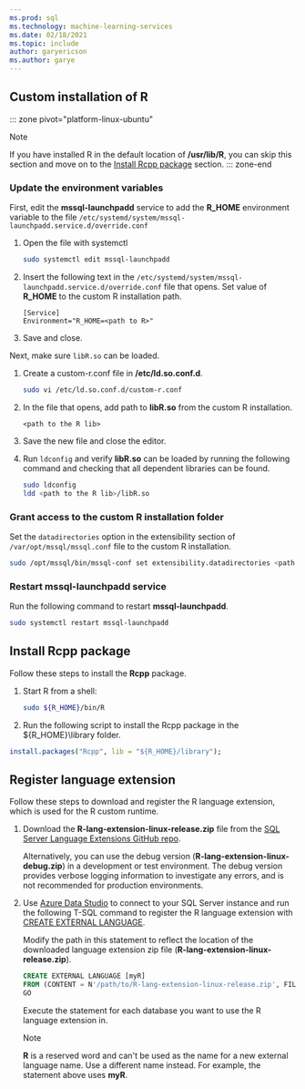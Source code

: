 ```yaml
---
ms.prod: sql
ms.technology: machine-learning-services
ms.date: 02/18/2021
ms.topic: include
author: garyericson
ms.author: garye
---
```

## Custom installation of R

::: zone pivot="platform-linux-ubuntu"
> [!NOTE]
> If you have installed R in the default location of **/usr/lib/R**, you can skip this section and move on to the [Install Rcpp package](#install-rcpp-package-linux) section.
::: zone-end

### Update the environment variables

First, edit the **mssql-launchpadd** service to add the **R_HOME** environment variable to the file `/etc/systemd/system/mssql-launchpadd.service.d/override.conf`

1. Open the file with systemctl

    ```bash
    sudo systemctl edit mssql-launchpadd
    ```

1. Insert the following text in the `/etc/systemd/system/mssql-launchpadd.service.d/override.conf` file that opens. Set value of **R_HOME** to the custom R installation path.

    ```text
    [Service]
    Environment="R_HOME=<path to R>"
    ```

1. Save and close.

Next, make sure `libR.so` can be loaded.

1. Create a custom-r.conf file in **/etc/ld.so.conf.d**.

    ```bash
    sudo vi /etc/ld.so.conf.d/custom-r.conf
    ```

1. In the file that opens, add path to **libR.so** from the custom R installation.

    ```
    <path to the R lib>
    ```

1. Save the new file and close the editor.

1. Run `ldconfig` and verify **libR.so** can be loaded by running the following command and checking that all dependent libraries can be found.

    ```bash
    sudo ldconfig
    ldd <path to the R lib>/libR.so
    ```

### Grant access to the custom R installation folder

Set the `datadirectories` option in the extensibility section of `/var/opt/mssql/mssql.conf` file to the custom R installation.

```bash
sudo /opt/mssql/bin/mssql-conf set extensibility.datadirectories <path to R>
```

### Restart mssql-launchpadd service

Run the following command to restart **mssql-launchpadd**.

```bash
sudo systemctl restart mssql-launchpadd
```

<a name="install-rcpp-package-linux"></a>

## Install Rcpp package

Follow these steps to install the **Rcpp** package.

1. Start R from a shell:

    ```bash
    sudo ${R_HOME}/bin/R
    ```

1. Run the following script to install the Rcpp package in the ${R_HOME}\library folder.

  ```R
  install.packages("Rcpp", lib = "${R_HOME}/library");
  ```

## Register language extension

Follow these steps to download and register the R language extension, which is used for the R custom runtime.

1. Download the **R-lang-extension-linux-release.zip** file from the [SQL Server Language Extensions GitHub repo](https://github.com/microsoft/sql-server-language-extensions/releases).

    Alternatively, you can use the debug version (**R-lang-extension-linux-debug.zip**) in a development or test environment. The debug version provides verbose logging information to investigate any errors, and is not recommended for production environments.

1. Use [Azure Data Studio](../../../azure-data-studio/what-is-azure-data-studio.md) to connect to your SQL Server instance and run the following T-SQL command to register the R language extension with [CREATE EXTERNAL LANGUAGE](../../../t-sql/statements/create-external-language-transact-sql.md). 

    Modify the path in this statement to reflect the location of the downloaded language extension zip file (**R-lang-extension-linux-release.zip**).

    ```sql
    CREATE EXTERNAL LANGUAGE [myR]
    FROM (CONTENT = N'/path/to/R-lang-extension-linux-release.zip', FILE_NAME = 'libRExtension.so.1.1');
    GO
    ```

    Execute the statement for each database you want to use the R language extension in.

    > [!NOTE]
    > **R** is a reserved word and can't be used as the name for a new external language name. Use a different name instead. For example, the statement above uses **myR**.
